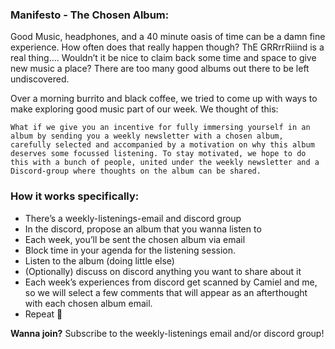 
### Manifesto - The Chosen Album:

Good Music, headphones, and a 40 minute oasis of time can be a damn fine experience. How often does that really happen though? ThE GRRrrRiiind is a real thing…. Wouldn’t it be nice to claim back some time and space to give new music a place? There are too many good albums out there to be left undiscovered.

Over a morning burrito and black coffee, we tried to come up with ways to make exploring good music part of our week. We thought of this: 

    What if we give you an incentive for fully immersing yourself in an album by sending you a weekly newsletter with a chosen album, carefully selected and accompanied by a motivation on why this album deserves some focussed listening. To stay motivated, we hope to do this with a bunch of people, united under the weekly newsletter and a Discord-group where thoughts on the album can be shared.

### How it works specifically:
- There’s a weekly-listenings-email and discord group
- In the discord, propose an album that you wanna listen to
- Each week, you’ll be sent the chosen album via email
- Block time in your agenda for the listening session.
- Listen to the album (doing little else)
- (Optionally) discuss on discord anything you want to share about it
- Each week’s experiences from discord get scanned by Camiel and me, so we will select a few comments that will appear as an afterthought with each chosen album email.
- Repeat 🔁

<b>Wanna join?</b> Subscribe to the weekly-listenings email and/or discord group!
